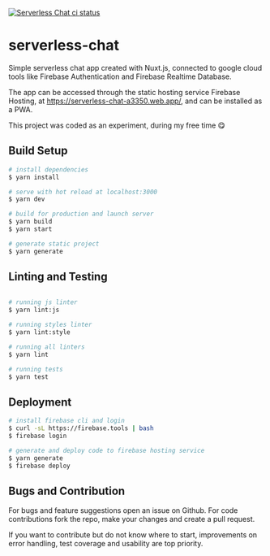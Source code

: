 <p>
  <a href="https://github.com/luciandavila/serverless-chat/actions?query=workflow%3Aci"><img alt="Serverless Chat ci status" src="https://github.com/luciandavila/serverless-chat/workflows/ci/badge.svg"></a>
</p>

# serverless-chat

Simple serverless chat app created with Nuxt.js, connected to google cloud tools like Firebase Authentication and Firebase Realtime Database.

The app can be accessed through the static hosting service Firebase Hosting, at <a href="https://serverless-chat-a3350.web.app/">https://serverless-chat-a3350.web.app/</a>, and can be installed as a PWA.

This project was coded as an experiment, during my free time 😋

## Build Setup

```bash
# install dependencies
$ yarn install

# serve with hot reload at localhost:3000
$ yarn dev

# build for production and launch server
$ yarn build
$ yarn start

# generate static project
$ yarn generate
```

## Linting and Testing

```bash

# running js linter
$ yarn lint:js

# running styles linter 
$ yarn lint:style

# running all linters
$ yarn lint

# running tests
$ yarn test
```

## Deployment

```bash
# install firebase cli and login
$ curl -sL https://firebase.tools | bash
$ firebase login

# generate and deploy code to firebase hosting service
$ yarn generate
$ firebase deploy
```

## Bugs and Contribution

For bugs and feature suggestions open an issue on Github. For code contributions fork the repo, make your changes and create a pull request.

If you want to contribute but do not know where to start, improvements on error handling, test coverage and usability are top priority.